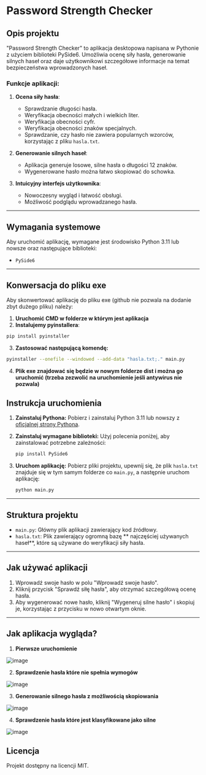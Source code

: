 # Password Strength Checker

## Opis projektu
"Password Strength Checker" to aplikacja desktopowa napisana w Pythonie z użyciem biblioteki PySide6. Umożliwia ocenę siły hasła, generowanie silnych haseł oraz daje użytkownikowi szczegółowe informacje na temat bezpieczeństwa wprowadzonych haseł.

### Funkcje aplikacji:
1. **Ocena siły hasła**:
   - Sprawdzanie długości hasła.
   - Weryfikacja obecności małych i wielkich liter.
   - Weryfikacja obecności cyfr.
   - Weryfikacja obecności znaków specjalnych.
   - Sprawdzanie, czy hasło nie zawiera popularnych wzorców, korzystając z pliku `hasla.txt`.

2. **Generowanie silnych haseł**:
   - Aplikacja generuje losowe, silne hasła o długości 12 znaków.
   - Wygenerowane hasło można łatwo skopiować do schowka.

3. **Intuicyjny interfejs użytkownika**:
   - Nowoczesny wygląd i łatwość obsługi.
   - Możliwość podglądu wprowadzanego hasła.

---

## Wymagania systemowe
Aby uruchomić aplikację, wymagane jest środowisko Python 3.11 lub nowsze oraz następujące biblioteki:
- `PySide6`

---
## Konwersacja do pliku exe
Aby skonwertować aplikację do pliku exe (github nie pozwala na dodanie zbyt dużego pliku) należy:

1. **Uruchomić CMD w folderze w którym jest aplikacja**
2. **Instalujemy pyinstallera**:
```bash
pip install pyinstaller
```
3. **Zastosować następującą komendę:**
```bash
pyinstaller --onefile --windowed --add-data "hasla.txt;." main.py
```
4. **Plik exe znajdować się będzie w nowym folderze **dist** i można go uruchomić (trzeba zezwolić na uruchomienie jeśli antywirus nie pozwala)**

## Instrukcja uruchomienia

1. **Zainstaluj Pythona:**
   Pobierz i zainstaluj Python 3.11 lub nowszy z [oficjalnej strony Pythona](https://www.python.org/).

2. **Zainstaluj wymagane biblioteki:**
   Użyj polecenia poniżej, aby zainstalować potrzebne zależności:
   ```bash
   pip install PySide6
   ```

3. **Uruchom aplikację:**
   Pobierz pliki projektu, upewnij się, że plik `hasla.txt` znajduje się w tym samym folderze co `main.py`, a następnie uruchom aplikację:
   ```bash
   python main.py
   ```

---

## Struktura projektu
- `main.py`: Główny plik aplikacji zawierający kod źródłowy.
- `hasla.txt`: Plik zawierający ogromną bazę ** najczęściej używanych haseł**, które są używane do weryfikacji siły hasła.

---

## Jak używać aplikacji
1. Wprowadź swoje hasło w polu "Wprowadź swoje hasło".
2. Kliknij przycisk "Sprawdź siłę hasła", aby otrzymać szczegółową ocenę hasła.
3. Aby wygenerować nowe hasło, kliknij "Wygeneruj silne hasło" i skopiuj je, korzystając z przycisku w nowo otwartym oknie.

---
## Jak aplikacja wygląda?
1. **Pierwsze uruchomienie**

![image](https://github.com/user-attachments/assets/683e4b22-3f3a-4a0d-bfb9-fba0cce88fbb)

2. **Sprawdzenie hasła które nie spełnia wymogów**

![image](https://github.com/user-attachments/assets/0dbd2d7a-d6cd-4b06-b3c2-1a07a166f721)

3. **Generowanie silnego hasła z możliwością skopiowania**

![image](https://github.com/user-attachments/assets/b5ac42ec-01c5-4d8b-99bf-fc8f7ae9d587)

4. **Sprawdzenie hasła które jest klasyfikowane jako silne**

![image](https://github.com/user-attachments/assets/c5bc6873-8dc1-4d6a-845c-11734b86f9c7)

## Licencja
Projekt dostępny na licencji MIT.


